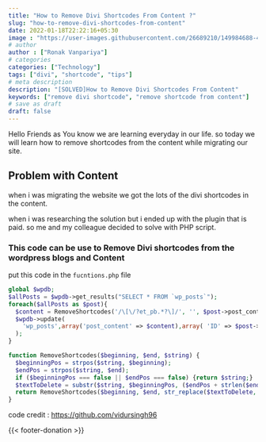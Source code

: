 ```yaml
---
title: "How to Remove Divi Shortcodes From Content ?"
slug: "how-to-remove-divi-shortcodes-from-content"
date: 2022-01-18T22:22:16+05:30
image : "https://user-images.githubusercontent.com/26689210/149984688-43fee914-acbc-4165-8190-d9275bc9cf3e.png"
# author
author : ["Ronak Vanpariya"]
# categories
categories: ["Technology"]
tags: ["divi", "shortcode", "tips"]
# meta description
description: "[SOLVED]How to Remove Divi Shortcodes From Content"
keywords: ["remove divi shortcode", "remove shortcode from content"]
# save as draft
draft: false
---
```


Hello Friends as You know we are learning everyday in our life. so today we will learn how to remove shortcodes from the content while migrating our site.

## Problem with Content

when i was migrating the website we got the lots of the divi shortcodes in the content.

when i was researching the solution but i ended up with the plugin that is paid. so me and my colleague decided to solve with PHP script.



### This code can be use to Remove Divi shortcodes from the wordpress blogs and Content

put this code in the `fucntions.php` file

```php
global $wpdb;
$allPosts = $wpdb->get_results("SELECT * FROM `wp_posts`");
foreach($allPosts as $post){
  $content = RemoveShortcodes('/\[\/?et_pb.*?\]/', '', $post->post_content);
  $wpdb->update(
    'wp_posts',array('post_content' => $content),array( 'ID' => $post->ID )
  );
}

function RemoveShortcodes($beginning, $end, $string) {
  $beginningPos = strpos($string, $beginning);
  $endPos = strpos($string, $end);
  if ($beginningPos === false || $endPos === false) {return $string;}
  $textToDelete = substr($string, $beginningPos, ($endPos + strlen($end)) - $beginningPos);
  return RemoveShortcodes($beginning, $end, str_replace($textToDelete, '', $string));
}
```

code credit : https://github.com/vidursingh96

{{< footer-donation >}}